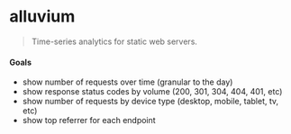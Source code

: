 # alluvium

> Time-series analytics for static web servers.

#### Goals

- show number of requests over time (granular to the day)
- show response status codes by volume (200, 301, 304, 404, 401, etc)
- show number of requests by device type (desktop, mobile, tablet, tv, etc)
- show top referrer for each endpoint
